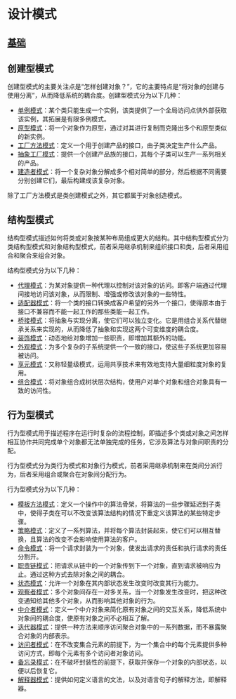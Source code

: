 # 设计模式

## [基础](./Basis.md)

## 创建型模式

创建型模式的主要关注点是“怎样创建对象？”，它的主要特点是“将对象的创建与使用分离”，从而降低系统的耦合度。创建型模式分为以下几种：

- [单例模式](./Create/Singleton.md)：某个类只能生成一个实例，该类提供了一个全局访问点供外部获取该实例，其拓展是有限多例模式。
- [原型模式](./Create/Prototype.md)：将一个对象作为原型，通过对其进行复制而克隆出多个和原型类似的新实例。
- [工厂方法模式](./Create/Factory.md)：定义一个用于创建产品的接口，由子类决定生产什么产品。
- [抽象工厂模式](./Create/AbstractFactory.md)：提供一个创建产品族的接口，其每个子类可以生产一系列相关的产品。
- [建造者模式](./Create/Builder.md)：将一个复杂对象分解成多个相对简单的部分，然后根据不同需要分别创建它们，最后构建成该复杂对象。

除了工厂方法模式是类创建模式之外，其它都属于对象创造模式。

## 结构型模式

结构型模式描述如何将类或对象按某种布局组成更大的结构。其中结构型模式分为类结构型模式和对象结构型模式，前者采用继承机制来组织接口和类，后者采用组合和聚合来组合对象。

结构型模式分为以下几种：

- [代理模式](./Structure/Proxy.md)：为某对象提供一种代理以控制对该对象的访问。即客户端通过代理间接地访问该对象，从而限制、增强或修改该对象的一些特性。
- [适配器模式](./Structure/Adapter.md)：将一个类的接口转换成客户希望的另外一个接口，使得原本由于接口不兼容而不能一起工作的那些类能一起工作。
- [桥接模式](./Structure/Bridge.md)：将抽象与实现分离，使它们可以独立变化。它是用组合关系代替继承关系来实现的，从而降低了抽象和实现这两个可变维度的耦合度。
- [装饰模式](./Structure/Decorator.md)：动态地给对象增加一些职责，即增加其额外的功能。
- [外观模式](./Structure/Facade.md)：为多个复杂的子系统提供一个一致的接口，使这些子系统更加容易被访问。
- [享元模式](./Structure/Flyweight.md)：又称轻量级模式，运用共享技术来有效地支持大量细粒度对象的复用。
- [组合模式](./Structure/Composite.com)：将对象组合成树状层次结构，使用户对单个对象和组合对象具有一致的访问性。

## 行为型模式

行为型模式用于描述程序在运行时复杂的流程控制，即描述多个类或对象之间怎样相互协作共同完成单个对象都无法单独完成的任务，它涉及算法与对象间职责的分配。

行为型模式分为类行为模式和对象行为模式，前者采用继承机制来在类间分派行为，后者采用组合或聚合在对象间分配行为。

行为型模式分为以下几种：

- [模板方法模式](./Behaviour/Template.md)：定义一个操作中的算法骨架，将算法的一些步骤延迟到子类中，使得子类在可以不改变该算法结构的情况下重定义该算法的某些特定步骤。
- [策略模式](./Behaviour/Strategy.md)：定义了一系列算法，并将每个算法封装起来，使它们可以相互替换，且算法的改变不会影响使用算法的客户。
- [命令模式](./Behaviour/Command.md)：将一个请求封装为一个对象，使发出请求的责任和执行请求的责任分割开。
- [职责链模式](./Behaviour/ChainOfResponsibility.md)：把请求从链中的一个对象传到下一个对象，直到请求被响应为止。通过这种方式去除对象之间的耦合。
- [状态模式](./Behaviour/State.md)：允许一个对象在其内部状态发生改变时改变其行为能力。
- [观察者模式](./Behaviour/Observer.md)：多个对象间存在一对多关系，当一个对象发生改变时，把这种改变通知给其他多个对象，从而影响其他对象的行为。
- [中介者模式](./Behaviour/Mediator.md)：定义一个中介对象来简化原有对象之间的交互关系，降低系统中对象间的耦合度，使原有对象之间不必相互了解。
- [迭代器模式](./Behaviour/Iterator.md)：提供一种方法来顺序访问聚合对象中的一系列数据，而不暴露聚合对象的内部表示。
- [访问者模式](./Behaviour/Visitor.md)：在不改变集合元素的前提下，为一个集合中的每个元素提供多种访问方式，即每个元素有多个访问者对象访问。
- [备忘录模式](./Behaviour/Memento.md)：在不破坏封装性的前提下，获取并保存一个对象的内部状态，以便以后恢复它。
- [解释器模式](./Behaviour/Interpreter.md)：提供如何定义语言的文法，以及对语言句子的解释方法，即解释器。